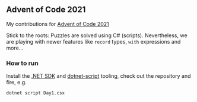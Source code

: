 ## Advent of Code 2021
My contributions for [Advent of Code 2021](https://adventofcode.com/)

Stick to the roots: Puzzles are solved using C# (scripts). Nevertheless, we are playing with newer features like `record` types, `with` expressions and more...

### How to run
Install the [.NET SDK](https://github.com/dotnet/sdk) and [dotnet-script](https://github.com/filipw/dotnet-script) tooling, check out the repository and fire, e.g.

```
dotnet script Day1.csx
```
